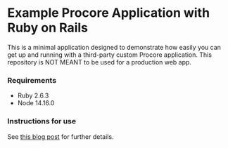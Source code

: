 # Example Procore Application with Ruby on Rails

This is a minimal application designed to demonstrate how easily you can get up and running with a third-party custom Procore application. This repository is NOT MEANT to be used for a production web app.

### Requirements
- Ruby 2.6.3
- Node 14.16.0

### Instructions for use
See [this blog post](https://mikeroncone.com/blog/how-to-build-a-custom-procore-application-rails/) for further details.
